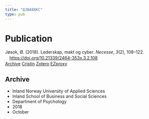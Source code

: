 ```yaml
---
title: "QJBA88KC"
type: pub
---
```

<h1>Publication</h1>
<article id="csl-bib-container-QJBA88KC" class="csl-bib-container">
  <div class="csl-bib-body" style="line-height: 1.35; padding-left: 1em; text-indent:-1em;">
  <div class="csl-entry">J&#xF8;sok, &#xD8;. (2018). Lederskap, makt og cyber. <i>Necesse</i>, <i>3</i>(2), 108&#x2013;122. <a href="https://doi.org/10.21339/2464-353x.3.2.108">https://doi.org/10.21339/2464-353x.3.2.108</a></div>
</div>
  <div class="csl-bib-buttons">
    <a href="#taxonomy-article-QJBA88KC" class="csl-bib-button">Archive</a>
    <a href="https://app.cristin.no/results/show.jsf?id=1621926" alt="Cristin URL" class="csl-bib-button">Cristin</a>
    <a href="http://zotero.org/groups/5402882/items/QJBA88KC" alt="Zotero URL" class="csl-bib-button">Zotero</a>
    <a href="http://ezproxy.inn.no/login?url=https://doi.org/10.21339/2464-353x.3.2.108" class="csl-bib-button">EZproxy</a>
  </div>
  <div id="csl-bib-meta-container-QJBA88KC"></div>
</article>
<div id="csl-bib-meta-QJBA88KC" class="csl-bib-meta">
  <article id="taxonomy-article-QJBA88KC" class="taxonomy-article">
    <h1>Archive</h1>
    <ul>
      <li>Inland Norway University of Applied Sciences</li>
      <li>Inland School of Business and Social Sciences</li>
      <li>Department of Psychology</li>
      <li>2018</li>
      <li>October</li>
    </ul>
  </article>
</div>
